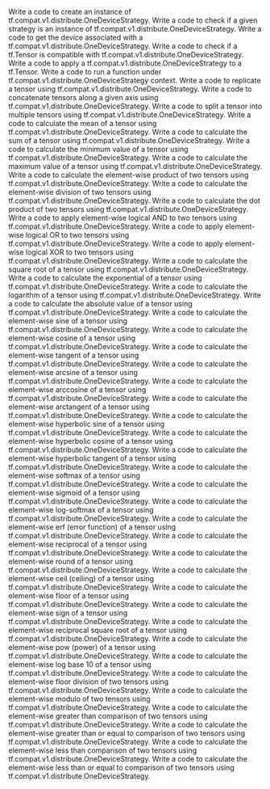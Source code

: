 Write a code to create an instance of tf.compat.v1.distribute.OneDeviceStrategy.
Write a code to check if a given strategy is an instance of tf.compat.v1.distribute.OneDeviceStrategy.
Write a code to get the device associated with a tf.compat.v1.distribute.OneDeviceStrategy.
Write a code to check if a tf.Tensor is compatible with tf.compat.v1.distribute.OneDeviceStrategy.
Write a code to apply a tf.compat.v1.distribute.OneDeviceStrategy to a tf.Tensor.
Write a code to run a function under tf.compat.v1.distribute.OneDeviceStrategy context.
Write a code to replicate a tensor using tf.compat.v1.distribute.OneDeviceStrategy.
Write a code to concatenate tensors along a given axis using tf.compat.v1.distribute.OneDeviceStrategy.
Write a code to split a tensor into multiple tensors using tf.compat.v1.distribute.OneDeviceStrategy.
Write a code to calculate the mean of a tensor using tf.compat.v1.distribute.OneDeviceStrategy.
Write a code to calculate the sum of a tensor using tf.compat.v1.distribute.OneDeviceStrategy.
Write a code to calculate the minimum value of a tensor using tf.compat.v1.distribute.OneDeviceStrategy.
Write a code to calculate the maximum value of a tensor using tf.compat.v1.distribute.OneDeviceStrategy.
Write a code to calculate the element-wise product of two tensors using tf.compat.v1.distribute.OneDeviceStrategy.
Write a code to calculate the element-wise division of two tensors using tf.compat.v1.distribute.OneDeviceStrategy.
Write a code to calculate the dot product of two tensors using tf.compat.v1.distribute.OneDeviceStrategy.
Write a code to apply element-wise logical AND to two tensors using tf.compat.v1.distribute.OneDeviceStrategy.
Write a code to apply element-wise logical OR to two tensors using tf.compat.v1.distribute.OneDeviceStrategy.
Write a code to apply element-wise logical XOR to two tensors using tf.compat.v1.distribute.OneDeviceStrategy.
Write a code to calculate the square root of a tensor using tf.compat.v1.distribute.OneDeviceStrategy.
Write a code to calculate the exponential of a tensor using tf.compat.v1.distribute.OneDeviceStrategy.
Write a code to calculate the logarithm of a tensor using tf.compat.v1.distribute.OneDeviceStrategy.
Write a code to calculate the absolute value of a tensor using tf.compat.v1.distribute.OneDeviceStrategy.
Write a code to calculate the element-wise sine of a tensor using tf.compat.v1.distribute.OneDeviceStrategy.
Write a code to calculate the element-wise cosine of a tensor using tf.compat.v1.distribute.OneDeviceStrategy.
Write a code to calculate the element-wise tangent of a tensor using tf.compat.v1.distribute.OneDeviceStrategy.
Write a code to calculate the element-wise arcsine of a tensor using tf.compat.v1.distribute.OneDeviceStrategy.
Write a code to calculate the element-wise arccosine of a tensor using tf.compat.v1.distribute.OneDeviceStrategy.
Write a code to calculate the element-wise arctangent of a tensor using tf.compat.v1.distribute.OneDeviceStrategy.
Write a code to calculate the element-wise hyperbolic sine of a tensor using tf.compat.v1.distribute.OneDeviceStrategy.
Write a code to calculate the element-wise hyperbolic cosine of a tensor using tf.compat.v1.distribute.OneDeviceStrategy.
Write a code to calculate the element-wise hyperbolic tangent of a tensor using tf.compat.v1.distribute.OneDeviceStrategy.
Write a code to calculate the element-wise softmax of a tensor using tf.compat.v1.distribute.OneDeviceStrategy.
Write a code to calculate the element-wise sigmoid of a tensor using tf.compat.v1.distribute.OneDeviceStrategy.
Write a code to calculate the element-wise log-softmax of a tensor using tf.compat.v1.distribute.OneDeviceStrategy.
Write a code to calculate the element-wise erf (error function) of a tensor using tf.compat.v1.distribute.OneDeviceStrategy.
Write a code to calculate the element-wise reciprocal of a tensor using tf.compat.v1.distribute.OneDeviceStrategy.
Write a code to calculate the element-wise round of a tensor using tf.compat.v1.distribute.OneDeviceStrategy.
Write a code to calculate the element-wise ceil (ceiling) of a tensor using tf.compat.v1.distribute.OneDeviceStrategy.
Write a code to calculate the element-wise floor of a tensor using tf.compat.v1.distribute.OneDeviceStrategy.
Write a code to calculate the element-wise sign of a tensor using tf.compat.v1.distribute.OneDeviceStrategy.
Write a code to calculate the element-wise reciprocal square root of a tensor using tf.compat.v1.distribute.OneDeviceStrategy.
Write a code to calculate the element-wise pow (power) of a tensor using tf.compat.v1.distribute.OneDeviceStrategy.
Write a code to calculate the element-wise log base 10 of a tensor using tf.compat.v1.distribute.OneDeviceStrategy.
Write a code to calculate the element-wise floor division of two tensors using tf.compat.v1.distribute.OneDeviceStrategy.
Write a code to calculate the element-wise modulo of two tensors using tf.compat.v1.distribute.OneDeviceStrategy.
Write a code to calculate the element-wise greater than comparison of two tensors using tf.compat.v1.distribute.OneDeviceStrategy.
Write a code to calculate the element-wise greater than or equal to comparison of two tensors using tf.compat.v1.distribute.OneDeviceStrategy.
Write a code to calculate the element-wise less than comparison of two tensors using tf.compat.v1.distribute.OneDeviceStrategy.
Write a code to calculate the element-wise less than or equal to comparison of two tensors using tf.compat.v1.distribute.OneDeviceStrategy.